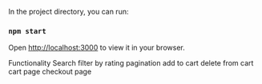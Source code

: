 In the project directory, you can run:

### `npm start`

Open [http://localhost:3000](http://localhost:3000) to view it in your browser.

Functionality
Search
filter by rating
pagination
add to cart
delete from cart 
cart page
checkout page


